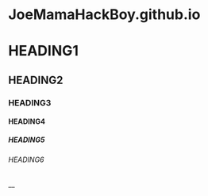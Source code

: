 # JoeMamaHackBoy.github.io
# HEADING1
## HEADING2
### HEADING3
#### HEADING4
##### HEADING5
###### HEADING6

__
